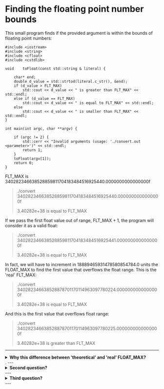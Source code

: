 # Finding the floating point number bounds

This small program finds if the provided argument is within the bounds of floating point numbers:
```
#include <iostream>
#include <string>
#include <cfloat>
#include <cstdlib>

void	toFloat(const std::string & literal) {

    char* end;
    double d_value = std::strtod(literal.c_str(), &end);
	if (d_value > FLT_MAX)
		std::cout << d_value << " is greater than FLT_MAX" << std::endl;
	else if (d_value == FLT_MAX)
		std::cout << d_value << " is equal to FLT_MAX" << std::endl;
	else		
		std::cout << d_value << " is smaller than FLT_MAX" << std::endl;
}

int main(int argc, char **argv) {

    if (argc != 2) {
        std::cerr << "Invalid arguments (usage: './convert.out <parameter>')" << std::endl;
        return 1;
    }
    toFloat(argv[1]);
    return 0;
}
```
FLT_MAX is 340282346638528859811704183484516925440.0000000000000000f
> ./convert 340282346638528859811704183484516925440.0000000000000000f
>
> 3.40282e+38 is equal to FLT_MAX

If we pass the first float value out of range, FLT_MAX + 1, the program will consider it as a valid float:
> ./convert 340282346638528859811704183484516925441.0000000000000000f
>
> 3.40282e+38 is equal to FLT_MAX

In fact, we will have to increment in 18889465931478580854784.0 units the FLOAT_MAX to find the first value that overflows the float range.
This is the 'real' FLT_MAX:
>./convert 340282346638528878701170114963097780224.0000000000000000f
>
>3.40282e+38 is equal to FLT_MAX

And this is the first value that overflows float range:
>./convert 340282346638528878701170114963097780225.0000000000000000f
>
>3.40282e+38 is greater than FLT_MAX
---
<details>
<summary><strong>Why this difference between 'theoretical' and 'real' FLOAT_MAX?</strong></summary> 
The behavior is related to the precision limits of floating-point numbers and the way they are represented in memory.
<strong>Explanation</strong>

The core issue here is the precision of floating-point numbers, particularly the float type in C++, which typically follows the IEEE 754 standard for single-precision floating-point numbers.
Key Points:

* Single-Precision Floating-Point (IEEE 754):
    A single-precision float (also known as float in C++) is represented by 32 bits: 1 bit for the sign, 8 bits for the exponent, and 23 bits for the significand (mantissa).
    This format provides around 6-7 decimal digits of precision, meaning that not all decimal numbers can be exactly represented.

* Representation of Large Numbers:
    The largest representable value for a float (which is FLT_MAX) is approximately 3.4028235×10383.4028235×1038.
    However, because of the limited precision (23 bits for the significand), ***any number that is close to FLT_MAX might get rounded off to the nearest representable float value***. This is why numbers that should theoretically be distinct might be represented as the same float value.

* Precision Loss:
    When you try to represent a number slightly larger than FLT_MAX, due to the rounding behavior, it might still be represented as FLT_MAX.
	This is why a number like 340282346638528859811704183484516925441.0000000000000000f (which is larger than FLT_MAX) might still be recognized as FLT_MAX due to precision loss and rounding.

* The Threshold:
        <strong><u>The threshold at which the program finally recognizes the number as greater than FLT_MAX happens when the number is large enough that the rounding doesn't bring it back to FLT_MAX, but instead to a representable number greater than FLT_MAX.</u></strong>
        The difference between the "theoretical" maximum and the "real" maximum observed (18889465931478580854784) is because of this rounding. The number provided has exceeded the range where it can still be rounded to FLT_MAX and is instead rounded to a different number.

<strong>Conclusion:</strong>

The difference arises from the finite precision of the float type. Numbers near FLT_MAX are so close in value that they may be represented as the same float due to rounding. Only when the input number is large enough that it rounds to a representable value greater than FLT_MAX will the program correctly identify it as out of range. This behavior is inherent to how floating-point arithmetic works in computers. 
</details>
.
---
<details>
<summary><strong>Second question?</strong></summary> 
Hidden content here 
</details>
---
<details>
<summary><strong>Third question?</strong></summary> 
Hidden content here 
</details>
---